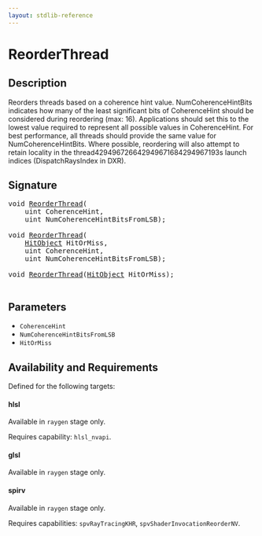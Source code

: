 ```yaml
---
layout: stdlib-reference
---
```


# ReorderThread

## Description

Reorders threads based on a coherence hint value. NumCoherenceHintBits indicates how many of
the least significant bits of CoherenceHint should be considered during reordering (max: 16).
Applications should set this to the lowest value required to represent all possible values in
CoherenceHint. For best performance, all threads should provide the same value for
NumCoherenceHintBits.
Where possible, reordering will also attempt to retain locality in the thread429496726642949671684294967193s launch indices
(DispatchRaysIndex in DXR).

## Signature 

<pre>
<span class="code_keyword">void</span> <a href="/stdlib-reference/global-decls/ReorderThread">ReorderThread</a>(
    <span class="code_keyword">uint</span> <span class='code_param'>CoherenceHint</span>,
    <span class="code_keyword">uint</span> <span class='code_param'>NumCoherenceHintBitsFromLSB</span>);

<span class="code_keyword">void</span> <a href="/stdlib-reference/global-decls/ReorderThread">ReorderThread</a>(
    <a href="/stdlib-reference/types/HitObject/index" class="code_type">HitObject</a> <span class='code_param'>HitOrMiss</span>,
    <span class="code_keyword">uint</span> <span class='code_param'>CoherenceHint</span>,
    <span class="code_keyword">uint</span> <span class='code_param'>NumCoherenceHintBitsFromLSB</span>);

<span class="code_keyword">void</span> <a href="/stdlib-reference/global-decls/ReorderThread">ReorderThread</a>(<a href="/stdlib-reference/types/HitObject/index" class="code_type">HitObject</a> <span class='code_param'>HitOrMiss</span>);

</pre>

## Parameters

* `CoherenceHint`
* `NumCoherenceHintBitsFromLSB`
* `HitOrMiss`

## Availability and Requirements

Defined for the following targets:

#### hlsl
Available in `raygen` stage only.

Requires capability: `hlsl_nvapi`.
#### glsl
Available in `raygen` stage only.

#### spirv
Available in `raygen` stage only.

Requires capabilities: `spvRayTracingKHR`, `spvShaderInvocationReorderNV`.


